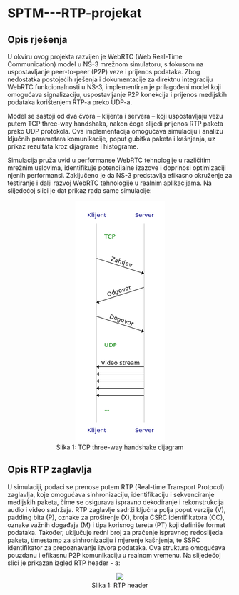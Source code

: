 # SPTM---RTP-projekat

## Opis rješenja
U okviru ovog projekta razvijen je WebRTC (Web Real-Time Communication) model u NS-3 mrežnom simulatoru, s fokusom na uspostavljanje peer-to-peer (P2P) veze i prijenos podataka. Zbog nedostatka postojećih rješenja i dokumentacije za direktnu integraciju WebRTC funkcionalnosti u NS-3, implementiran je prilagođeni model koji omogućava signalizaciju, uspostavljanje P2P konekcija i prijenos medijskih podataka korištenjem RTP-a preko UDP-a.

Model se sastoji od dva čvora – klijenta i servera – koji uspostavljaju vezu putem TCP three-way handshaka, nakon čega slijedi prijenos RTP paketa preko UDP protokola. Ova implementacija omogućava simulaciju i analizu ključnih parametara komunikacije, poput gubitka paketa i kašnjenja, uz prikaz rezultata kroz dijagrame i histograme.

Simulacija pruža uvid u performanse WebRTC tehnologije u različitim mrežnim uslovima, identifikuje potencijalne izazove i doprinosi optimizaciji njenih performansi. Zaključeno je da NS-3 predstavlja efikasno okruženje za testiranje i dalji razvoj WebRTC tehnologije u realnim aplikacijama. Na slijedećoj slici je dat prikaz rada same simulacije:

<p align="center">
<img src="Slike/msc.png" >
<br>
Slika 1: TCP three-way handshake dijagram</p>


## Opis RTP zaglavlja
U simulaciji, podaci se prenose putem RTP (Real-time Transport Protocol) zaglavlja, koje omogućava sinhronizaciju, identifikaciju i sekvenciranje medijskih paketa, čime se osigurava ispravno dekodiranje i rekonstrukcija audio i video sadržaja. RTP zaglavlje sadrži ključna polja poput verzije (V), padding bita (P), oznake za proširenje (X), broja CSRC identifikatora (CC), oznake važnih događaja (M) i tipa korisnog tereta (PT) koji definiše format podataka. Također, uključuje redni broj za praćenje ispravnog redoslijeda paketa, timestamp za sinhronizaciju i mjerenje kašnjenja, te SSRC identifikator za prepoznavanje izvora podataka. Ova struktura omogućava pouzdanu i efikasnu P2P komunikaciju u realnom vremenu. Na slijedećoj slici je prikazan izgled RTP header - a:

<p align="center">
<img src="Slike/headerer.png" >
<br>
Slika 1: RTP header</p>
